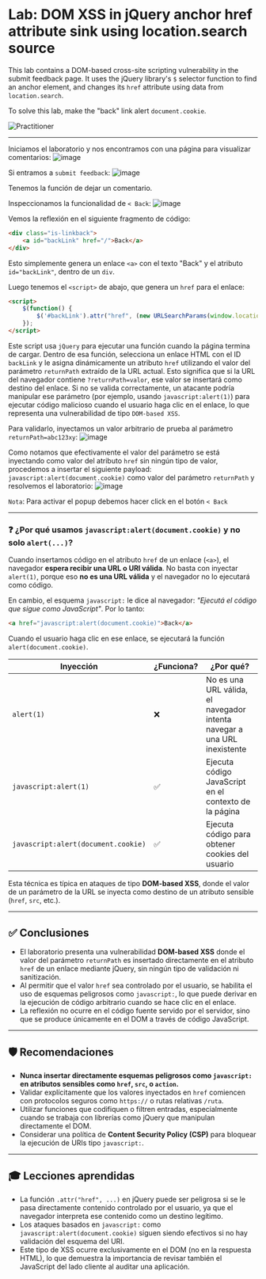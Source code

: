 # Lab: DOM XSS in jQuery anchor href attribute sink using location.search source

This lab contains a DOM-based cross-site scripting vulnerability in the submit feedback page. It uses the jQuery library's `$` selector function to find an anchor element, and changes its `href` attribute using data from `location.search`.

To solve this lab, make the "back" link alert `document.cookie`.

![Practitioner](https://img.shields.io/badge/level-Apprentice-green) 

---


Iniciamos el laboratorio y nos encontramos con una página para visualizar comentarios:
![image](https://github.com/user-attachments/assets/c51ee4ab-fecc-4c7e-a839-55ebac682c97)


Si entramos a `submit feedback`:
![image](https://github.com/user-attachments/assets/98eafaa0-6259-411e-bed4-9b368e31ef88)

Tenemos la función de dejar un comentario.

Inspeccionamos la funcionalidad de `< Back`:
![image](https://github.com/user-attachments/assets/5e0b44b4-75ba-484a-9fe8-6079610571d1)


Vemos la reflexión en el siguiente fragmento de código:
```html
<div class="is-linkback">
    <a id="backLink" href="/">Back</a>
</div>
```
Esto simplemente genera un enlace `<a>` con el texto "Back" y el atributo `id="backLink"`, dentro de un `div`.

Luego tenemos el `<script>` de abajo, que genera un `href` para el enlace:
```html
<script>
    $(function() {
        $('#backLink').attr("href", (new URLSearchParams(window.location.search)).get('returnPath'));
    });
</script>
```

Este script usa `jQuery` para ejecutar una función cuando la página termina de cargar. Dentro de esa función, selecciona un enlace HTML con el ID `backLink` y le asigna dinámicamente un atributo `href` utilizando el valor del parámetro `returnPath` extraído de la URL actual. Esto significa que si la URL del navegador contiene `?returnPath=valor`, ese valor se insertará como destino del enlace. Si no se valida correctamente, un atacante podría manipular ese parámetro (por ejemplo, usando `javascript:alert(1)`) para ejecutar código malicioso cuando el usuario haga clic en el enlace, lo que representa una vulnerabilidad de tipo `DOM-based XSS`.

Para validarlo, inyectamos un valor arbitrario de prueba al parámetro `returnPath=abc123xy`:
![image](https://github.com/user-attachments/assets/e10e9abf-c4e7-45dd-9518-ce249356bd82)

Como notamos que efectivamente el valor del parámetro se está inyectando como valor del atributo `href` sin ningún tipo de valor, procedemos a insertar el siguiente payload: `javascript:alert(document.cookie)` como valor del parámetro `returnPath` y resolvemos el laboratorio:
![image](https://github.com/user-attachments/assets/f1c26743-1099-4b62-9d41-e5732f04cacf)

`Nota`: Para activar el popup debemos hacer click en el botón `< Back`

---

### ❓ ¿Por qué usamos `javascript:alert(document.cookie)` y no solo `alert(...)`?

Cuando insertamos código en el atributo `href` de un enlace (`<a>`), el navegador **espera recibir una URL o URI válida**. No basta con inyectar `alert(1)`, porque eso **no es una URL válida** y el navegador no lo ejecutará como código.

En cambio, el esquema `javascript:` le dice al navegador: *"Ejecutá el código que sigue como JavaScript"*. Por lo tanto:

```html
<a href="javascript:alert(document.cookie)">Back</a>
```

Cuando el usuario haga clic en ese enlace, se ejecutará la función `alert(document.cookie)`.

| Inyección                           | ¿Funciona? | ¿Por qué?                                                                |
| ----------------------------------- | ---------- | ------------------------------------------------------------------------ |
| `alert(1)`                          | ❌          | No es una URL válida, el navegador intenta navegar a una URL inexistente |
| `javascript:alert(1)`               | ✅          | Ejecuta código JavaScript en el contexto de la página                    |
| `javascript:alert(document.cookie)` | ✅          | Ejecuta código para obtener cookies del usuario                          |

Esta técnica es típica en ataques de tipo **DOM-based XSS**, donde el valor de un parámetro de la URL se inyecta como destino de un atributo sensible (`href`, `src`, etc.).

---

## ✅ Conclusiones

- El laboratorio presenta una vulnerabilidad **DOM-based XSS** donde el valor del parámetro `returnPath` es insertado directamente en el atributo `href` de un enlace mediante jQuery, sin ningún tipo de validación ni sanitización.
- Al permitir que el valor `href` sea controlado por el usuario, se habilita el uso de esquemas peligrosos como `javascript:`, lo que puede derivar en la ejecución de código arbitrario cuando se hace clic en el enlace.
- La reflexión no ocurre en el código fuente servido por el servidor, sino que se produce únicamente en el DOM a través de código JavaScript.

---

## 🛡️ Recomendaciones

- **Nunca insertar directamente esquemas peligrosos como `javascript:` en atributos sensibles como `href`, `src`, o `action`.**
- Validar explícitamente que los valores inyectados en `href` comiencen con protocolos seguros como `https://` o rutas relativas `/ruta`.
- Utilizar funciones que codifiquen o filtren entradas, especialmente cuando se trabaja con librerías como jQuery que manipulan directamente el DOM.
- Considerar una política de **Content Security Policy (CSP)** para bloquear la ejecución de URIs tipo `javascript:`.

---

## 🎓 Lecciones aprendidas

- La función `.attr("href", ...)` en jQuery puede ser peligrosa si se le pasa directamente contenido controlado por el usuario, ya que el navegador interpreta ese contenido como un destino legítimo.
- Los ataques basados en `javascript:` como `javascript:alert(document.cookie)` siguen siendo efectivos si no hay validación del esquema del URI.
- Este tipo de XSS ocurre exclusivamente en el DOM (no en la respuesta HTML), lo que demuestra la importancia de revisar también el JavaScript del lado cliente al auditar una aplicación.
